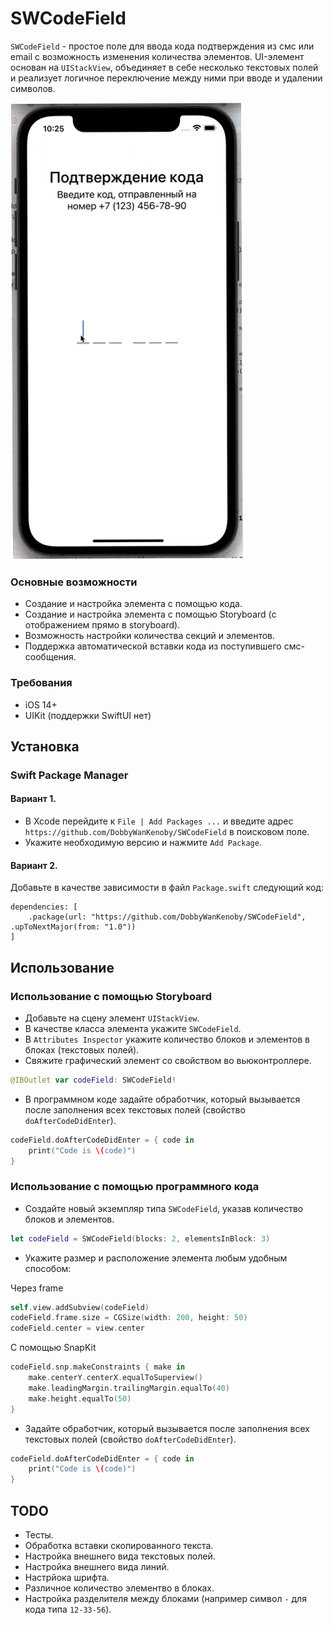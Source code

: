 # SWCodeField

`SWCodeField` - простое поле для ввода кода подтверждения из смс или email с возможность изменения количества элементов. UI-элемент основан на `UIStackView`, объединяет в себе несколько текстовых полей и реализует логичное переключение между ними при вводе и удалении символов.

![Внешний вид элемента](img/Demonstrate.gif)

### Основные возможности

- Создание и настройка элемента с помощью кода.
- Создание и настройка элемента с помощью Storyboard (с отображением прямо в storyboard).
- Возможность настройки количества секций и элементов.
- Поддержка автоматической вставки кода из поступившего смс-сообщения.

### Требования

- iOS 14+
- UIKit (поддержки SwiftUI нет)

## Установка

### Swift Package Manager

#### Вариант 1.

- В Xcode перейдите к `File | Add Packages ...` и введите адрес `https://github.com/DobbyWanKenoby/SWCodeField` в поисковом поле.
- Укажите необходимую версию и нажмите `Add Package`.

#### Вариант 2.

Добавьте в качестве зависимости в файл `Package.swift` следующий код:

```
dependencies: [
    .package(url: "https://github.com/DobbyWanKenoby/SWCodeField", .upToNextMajor(from: "1.0"))
]
```

## Использование

### Использование с помощью Storyboard

- Добавьте на сцену элемент `UIStackView`.
- В качестве класса элемента укажите `SWCodeField`.
- В `Attributes Inspector` укажите количество блоков и элементов в блоках (текстовых полей).
- Свяжите графический элемент со свойством во вьюконтроллере.

```swift
@IBOutlet var codeField: SWCodeField!
```

- В программном коде задайте обработчик, который вызывается после заполнения всех текстовых полей (свойство `doAfterCodeDidEnter`).

```swift
codeField.doAfterCodeDidEnter = { code in
    print("Code is \(code)")
}
```

 ### Использование с помощью программного кода
 
- Создайте новый экземпляр типа `SWCodeField`, указав количество блоков и элементов.
 
```swift
let codeField = SWCodeField(blocks: 2, elementsInBlock: 3)
```
 
 - Укажите размер и расположение элемента любым удобным способом:
 
 Через frame
```swift
self.view.addSubview(codeField)
codeField.frame.size = CGSize(width: 200, height: 50)
codeField.center = view.center
```

С помощью SnapKit
```swift
codeField.snp.makeConstraints { make in
    make.centerY.centerX.equalToSuperview()
    make.leadingMargin.trailingMargin.equalTo(40)
    make.height.equalTo(50)
}
```
 
 - Задайте обработчик, который вызывается после заполнения всех текстовых полей (свойство `doAfterCodeDidEnter`).
 
```swift
codeField.doAfterCodeDidEnter = { code in
    print("Code is \(code)")
}
```
 
## TODO

- Тесты.
- Обработка вставки скопированного текста.
- Настройка внешнего вида текстовых полей.
- Настройка внешнего вида линий.
- Настрйока шрифта.
- Различное количество элементво в блоках.
- Настройка разделителя между блоками (например символ `-` для кода типа `12-33-56`).
